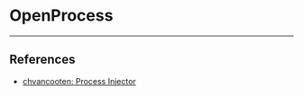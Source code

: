 # OpenProcess

---
## References

- [chvancooten: Process Injector](https://github.com/chvancooten/OSEP-Code-Snippets/tree/main/Shellcode%20Process%20Injector)